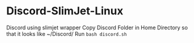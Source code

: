 # Discord-SlimJet-Linux
Discord using slimjet wrapper
Copy Discord Folder in Home Directory so that it looks like ~/Discord/<files>
Run ```bash discord.sh```

